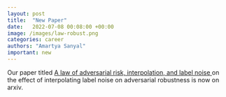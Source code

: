 ```yaml
---
layout: post
title:  "New Paper"
date:   2022-07-08 00:08:00 +00:00
image: /images/law-robust.png
categories: career
authors: "Amartya Sanyal"
important: new
---
```

Our paper titled <a href="https://arxiv.org/abs/2207.03933">
A law of adversarial risk, interpolation, and label noise  </a> on the
effect of interpolating label noise on adversarial robustness is now
on arxiv.
